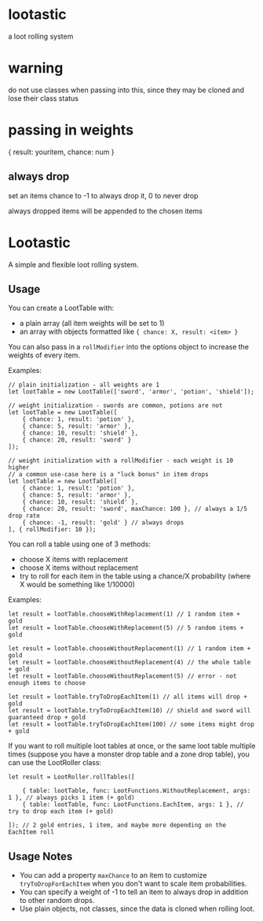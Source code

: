 # lootastic
a loot rolling system

# warning
do not use classes when passing into this, since they may be cloned and lose their class status

# passing in weights
{ result: youritem, chance: num }

## always drop
set an items chance to -1 to always drop it, 0 to never drop

always dropped items will be appended to the chosen items

# Lootastic

A simple and flexible loot rolling system.

## Usage

You can create a LootTable with:

* a plain array (all item weights will be set to 1)
* an array with objects formatted like `{ chance: X, result: <item> }`

You can also pass in a `rollModifier` into the options object to increase the weights of every item.

Examples:

```
// plain initialization - all weights are 1
let lootTable = new LootTable(['sword', 'armor', 'potion', 'shield']);

// weight initialization - swords are common, potions are not
let lootTable = new LootTable([
    { chance: 1, result: 'potion' },
    { chance: 5, result: 'armor' },
    { chance: 10, result: 'shield' },
    { chance: 20, result: 'sword' }
]);

// weight initialization with a rollModifier - each weight is 10 higher
// a common use-case here is a "luck bonus" in item drops
let lootTable = new LootTable([
    { chance: 1, result: 'potion' },
    { chance: 5, result: 'armor' },
    { chance: 10, result: 'shield' },
    { chance: 20, result: 'sword', maxChance: 100 }, // always a 1/5 drop rate
    { chance: -1, result: 'gold' } // always drops
], { rollModifier: 10 });
```

You can roll a table using one of 3 methods:

* choose X items with replacement
* choose X items without replacement
* try to roll for each item in the table using a chance/X probability (where X would be something like 1/10000)

Examples:
```
let result = lootTable.chooseWithReplacement(1) // 1 random item + gold
let result = lootTable.chooseWithReplacement(5) // 5 random items + gold

let result = lootTable.chooseWithoutReplacement(1) // 1 random item + gold
let result = lootTable.chooseWithoutReplacement(4) // the whole table + gold
let result = lootTable.chooseWithoutReplacement(5) // error - not enough items to choose

let result = lootTable.tryToDropEachItem(1) // all items will drop + gold
let result = lootTable.tryToDropEachItem(10) // shield and sword will guaranteed drop + gold
let result = lootTable.tryToDropEachItem(100) // some items might drop + gold
```

If you want to roll multiple loot tables at once, or the same loot table multiple times (suppose you have a monster drop table and a zone drop table), you can use the LootRoller class:

```
let result = LootRoller.rollTables([

    { table: lootTable, func: LootFunctions.WithoutReplacement, args: 1 }, // always picks 1 item (+ gold)
    { table: lootTable, func: LootFunctions.EachItem, args: 1 }, // try to drop each item (+ gold)

]); // 2 gold entries, 1 item, and maybe more depending on the EachItem roll
```

## Usage Notes

* You can add a property `maxChance` to an item to customize `tryToDropForEachItem` when you don't want to scale item probabilities.
* You can specify a weight of -1 to tell an item to always drop in addition to other random drops.
* Use plain objects, not classes, since the data is cloned when rolling loot.